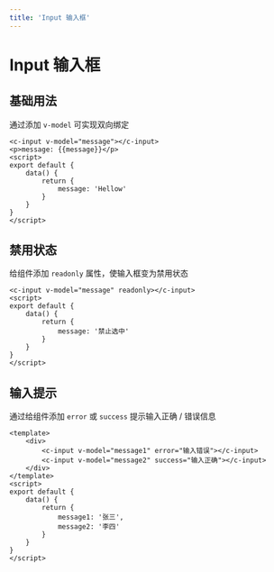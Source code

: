 ```yaml
---
title: 'Input 输入框'
---
```


# Input 输入框

## 基础用法

通过添加 `v-model` 可实现双向绑定

<input-a></input-a>

```vue
<c-input v-model="message"></c-input>
<p>message: {{message}}</p>
<script>
export default {
    data() {
        return {
            message: 'Hellow'
        }
    }
}
</script>
```

## 禁用状态

给组件添加 `readonly` 属性，使输入框变为禁用状态

<input-b></input-b>

```vue
<c-input v-model="message" readonly></c-input>
<script>
export default {
    data() {
        return {
            message: '禁止选中'
        }
    }
}
</script>
```

## 输入提示

通过给组件添加 `error` 或 `success` 提示输入正确 / 错误信息

<input-c></input-c>

```vue
<template>
    <div>
        <c-input v-model="message1" error="输入错误"></c-input>
        <c-input v-model="message2" success="输入正确"></c-input>
    </div>
</template>
<script>
export default {
    data() {
        return {
            message1: '张三',
            message2: '李四'
        }
    }
}
</script>
```